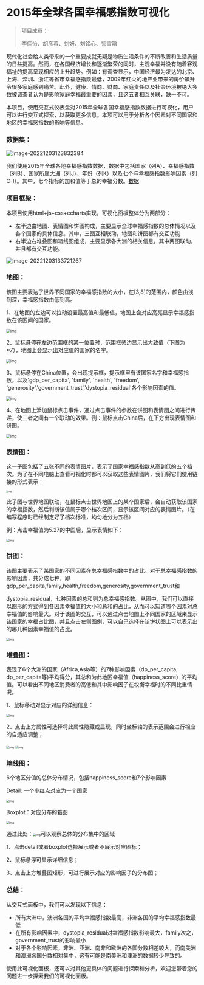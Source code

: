 # 2015年全球各国幸福感指数可视化

> 项目成员：
>
> 李佳怡、胡彦蓉、刘妍、刘铭心、訾雪晗

现代化社会给人类带来的一个重要成就无疑是物质生活条件的不断改善和生活质量的日益提高。然而，在各国经济增长和逐渐繁荣的同时，主观幸福并没有随着客观福祉的提高呈现相应的上升趋势。例如：有调查显示，中国经济最为发达的北京、上海、深圳、浙江等省市幸福感指数最低，2009年红火的地产业带来的房价飙升令很多家庭感到痛苦。此外，健康、情商、财商、家庭责任以及社会环境被绝大多数被调查者认为是影响家庭幸福最重要的因素，且这五者相互关联，缺一不可。

本项目，使用交互式仪表盘对2015年全球各国幸福感指数数据进行可视化，用户可以进行交互式探索，以获取更多信息。本项可以用于分析各个因素对不同国家和地区的幸福感指数的影响等信息。

### 数据集：

![image-20221203123832384](2015年全球各国幸福分数可视化.assets/image-20221203123832384.png)

我们使用2015年全球各地幸福感指数数据，数据中包括国家（列A）、幸福感指数（列B）、国家所属大洲（列J）、年份（列K）以及七个与幸福感指数影响因素（列C-I）。其中，七个指标的加和值等于总的幸福分数。[数据](WorldHappiness_Corruption_2015.csv)

### 项目框架：

本项目使用html+js+css+echarts实现，可视化面板整体分为两部分：

- 左半边由地图、表情图和饼图构成，主要显示全球幸福感指数的总体情况以及各个国家的具体信息。其中，三图互相联动，地图和饼图都有交互功能
- 右半边右堆叠图和箱线图组成，主要显示各大洲的相关信息。其中两图联动，并且都有交互功能。

![image-20221203133721267](2015年全球各国幸福分数可视化.assets/image-20221203133721267.png)

### 地图：

该图主要表达了世界不同国家的幸福感指数的大小，在[3,8]的范围内，颜色由浅到深，幸福感指数由低到高。

1、在地图的左边可以拉动设置最高值和最低值，地图上会对应高亮显示幸福感指数在该区间的国家。

<img src="2015年全球各国幸福分数可视化.assets/wps4.jpg" alt="img" style="zoom: 67%;" /> 

2、鼠标悬停在左边范围框的某一位置时，范围框旁边显示出大致值（下图为≈7），地图上会显示出对应值的国家的名字。

<img src="2015年全球各国幸福分数可视化.assets/wps5.jpg" alt="img" style="zoom: 67%;" /> 

3、鼠标悬停在China位置，会出现提示框，提示框里有该国家名字和幸福感指数，以及'gdp_per_capita', 'family', 'health', 'freedom', 'generosity','government_trust','dystopia_residual'各个影响因素的值。

<img src="2015年全球各国幸福分数可视化.assets/wps6.jpg" alt="img" style="zoom: 67%;" /> 

4、在地图上添加鼠标点击事件，通过点击事件的参数在饼图和表情图之间进行传递，使三者之间有一个联动的效果。例：鼠标点击China后，在下方出现表情图和饼图。

<img src="2015年全球各国幸福分数可视化.assets/wps7.jpg" alt="img" style="zoom: 67%;" />

### 表情图：

这一子图包括了五张不同的表情图片，表示了国家幸福感指数从高到低的五个档次。为了在不同电脑上查看可视化时都可以获取这些表情图片，我们将它们使用链接的形式表示：

<img src="2015年全球各国幸福分数可视化.assets/wps2.jpg" alt="img" style="zoom:33%;" /> 

此子图与世界地图联动，在鼠标点击世界地图上的某个国家后，会自动获取该国家的幸福指数，然后判断该值属于哪个档次区间，显示该区间对应的表情图片。（在编写程序时已经制定好了档次标准，均匀地分为五档）

例：点击幸福值为5.27的中国后，显示表情如下：

<img src="2015年全球各国幸福分数可视化.assets/wps3.jpg" alt="img" style="zoom:50%;" /> 

### 饼图：

该图主要表示了某国家的不同因素在总幸福感指数中的占比。对于总幸福感指数的影响因素，共分成七种，即gdp_per_capita,family,health,freedom,generosity,government_trust和

dystopia_residual，七种因素的总和则为总幸福感指数。从图中，我们可以直接以图形的方式得到各因素幸福值的大小和总和的占比，从而可以知道哪个因素对总幸福值的影响最大。对于该图的交互，可以通过点击地图上不同国家的区域来显示该国家的幸福占比图，并且点击左侧图例，可以自己选择在该饼状图上可以表示出的哪几种因素幸福值的占比。

<img src="2015年全球各国幸福分数可视化.assets/wps1.jpg" alt="img" style="zoom: 50%;" />

### 堆叠图：

表现了6个大洲的国家（Africa,Asia等）的7种影响因素（dp_per_capita, dp_per_capita等)平均得分，其总和为此地区幸福值（happiness_score）的平均值。可以看出不同地区消费者的高低和其中影响因子在权衡幸福时的不同比重情况。

1、鼠标移动对显示对应的详细信息：

<img src="2015年全球各国幸福分数可视化.assets/wps1-16700616034621.jpg" alt="img" style="zoom:50%;" /> 

 

2、点击上方属性可选择将此属性隐藏或显现，同时坐标轴的表示范围会进行相应的自适应调整；

<img src="2015年全球各国幸福分数可视化.assets/wps2-16700616034632.jpg" alt="img" style="zoom:50%;" /> 

<img src="2015年全球各国幸福分数可视化.assets/wps3-16700616034633.jpg" alt="img" style="zoom:50%;" /> 

### 箱线图：

6个地区分值的总体分布情况，包括happiness_score和7个影响因素

Detail: 一个小红点对应为一个国家

<img src="2015年全球各国幸福分数可视化.assets/wps4-16700616621694.jpg" alt="img" style="zoom:50%;" /> 

Boxplot：对应分布的箱图

<img src="2015年全球各国幸福分数可视化.assets/wps5-16700616621695.jpg" alt="img" style="zoom:50%;" /> 

 

通过此处：<img src="2015年全球各国幸福分数可视化.assets/wps6-16700616621706.jpg" alt="img" style="zoom:50%;" />可以观察总体的分布集中的区域

1、点击detail或者boxplot选择展示或者不展示对应图标；

2、鼠标悬浮可显示详细信息；

3、点击上方堆叠图矩形，可进行展示对应的影响因子的分布图；

### 总结：

从交互式面板中，我们可以发现以下信息：

- 所有大洲中，澳洲各国的平均幸福感指数最高，非洲各国的平均幸福感指数最低
- 在所有影响因素中，dystopia_residual对幸福感指数影响最大，family次之，government_trust的影响最小
- 对于各个影响因素，非洲、亚洲、南非和欧洲的各国分数相差较大，而南美洲和澳洲各国分数相对集中，这有可能是南美洲和澳洲的数据较少导致的。

使用此可视化面板，还可以对其他更具体的问题进行探索和分析，欢迎您带着您的问题进一步探索我们的可视化面板。



